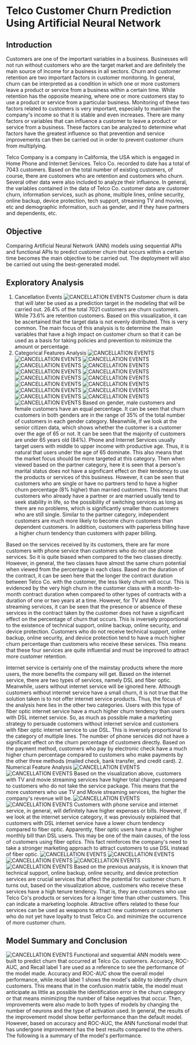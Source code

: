 # Telco Customer Churn Prediction Using Artificial Neural Network
## Introduction
Customers are one of the important variables in a business. Businesses will not run without customers who are the target market and are definitely the main source of income for a business in all sectors. Churn and customer retention are two important factors in customer monitoring. In general, churn can be interpreted as a condition in which one or more customers leave a product or service from a business within a certain time. While retention has the opposite meaning, where one or more customers stay to use a product or service from a particular business. Monitoring of these two factors related to customers is very important, especially to maintain the company's income so that it is stable and even increases. There are many factors or variables that can influence a customer to leave a product or service from a business. These factors can be analyzed to determine what factors have the greatest influence so that prevention and service improvements can then be carried out in order to prevent customer churn from multiplying.

Telco Company is a company in California, the USA which is engaged in Home Phone and Internet Services. Telco Co. recorded to date has a total of 7043 customers. Based on the total number of existing customers, of course, there are customers who are retention and customers who churn. Several other data were also included to analyze their influence. In general, the variables contained in the data of Telco Co. customer data are customer churn, information services, such as phone, multiple lines, online security, online backup, device protection, tech support, streaming TV and movies, etc and demographic information, such as gender, and if they have partners and dependents, etc.
## Objective
Comparing Artificial Neural Network (ANN) models using sequential APIs and functional APIs to predict customer churn that occurs within a certain time becomes the main objective to be carried out. The deployment will also be carried out using the best-generated model.
## Exploratory Analysis
1. Cancellation Events
![CANCELLATION EVENTS](image/1.png)
Customer churn is data that will later be used as a prediction target in the modeling that will be carried out. 26.4% of the total 7021 customers are churn customers. While 73.6% are retention customers. Based on this visualization, it can be ascertained that the target data is not evenly distributed. This is very common. The main focus of this analysis is to determine the main variables that have a high impact on customer churn so that it can be used as a basis for taking policies and prevention to minimize the amount or percentage.
2. Categorical Features Analysis
![CANCELLATION EVENTS](image/2.png)
![CANCELLATION EVENTS](image/3.png)
![CANCELLATION EVENTS](image/4.png)
![CANCELLATION EVENTS](image/5.png)
![CANCELLATION EVENTS](image/6.png)
![CANCELLATION EVENTS](image/7.png)
![CANCELLATION EVENTS](image/8.png)
![CANCELLATION EVENTS](image/9.png)
![CANCELLATION EVENTS](image/10.png)
![CANCELLATION EVENTS](image/11.png)
![CANCELLATION EVENTS](image/12.png)
![CANCELLATION EVENTS](image/13.png)
![CANCELLATION EVENTS](image/14.png)
![CANCELLATION EVENTS](image/15.png)
![CANCELLATION EVENTS](image/16.png)
![CANCELLATION EVENTS](image/17.png)
Based on gender, male customers and female customers have an equal percentage. It can be seen that churn customers in both genders are in the range of 35% of the total number of customers in each gender category. Meanwhile, if we look at the senior citizen data, which shows whether the customer is a customer over the age of 65 or not. It can be seen that the majority of customers are under 65 years old (84%). Phone and Internet Services usually target users with middle to upper income with productive age. Thus, it is natural that users under the age of 65 dominate. This also means that the market focus should be more targeted at this category. Then when viewed based on the partner category, here it is seen that a person's marital status does not have a significant effect on their tendency to use the products or services of this business. However, it can be seen that customers who are single or have no partners tend to have a higher churn percentage (8% higher) than married customers. This means that customers who already have a partner or are married usually tend to seek stability in life, so the possibility of switching services as long as there are no problems, which is significantly smaller than customers who are still single. Similar to the partner category, independent customers are much more likely to become churn customers than dependent customers. In addition, customers with paperless billing have a higher churn tendency than customers with paper billing.

Based on the services received by its customers, there are far more customers with phone service than customers who do not use phone services. So it is quite biased when compared to the two classes directly. However, in general, the two classes have almost the same churn potential when viewed from the percentage in each class. Based on the duration of the contract, it can be seen here that the longer the contract duration between Telco Co. with the customer, the less likely churn will occur. This is evidenced by the very high churn in the customer class with a month-to-month contract duration when compared to other types of contracts with a duration of one or two years at a time. However, for TV and Movie streaming services, it can be seen that the presence or absence of these services in the contract taken by the customer does not have a significant effect on the percentage of churn that occurs. This is inversely proportional to the existence of technical support, online backup, online security, and device protection. Customers who do not receive technical support, online backup, online security, and device protection tend to have a much higher churn percentage than customers who receive these services. This means that these four services are quite influential and must be improved to attract more customer retention.

Internet service is certainly one of the mainstay products where the more users, the more benefits the company will get. Based on the internet service, there are two types of services, namely DSL and fiber optic. Meanwhile, users without internet service will be ignored here. Although customers without internet service have a small churn, it is not true that the solution taken is to not offer internet service products. Thus, the focus of the analysis here lies in the other two categories. Users with this type of fiber optic internet service have a much higher churn tendency than users with DSL internet service. So, as much as possible make a marketing strategy to persuade customers without internet service and customers with fiber optic internet service to use DSL. This is inversely proportional to the category of multiple lines. The number of phone services did not have a significant effect on the churn percentage of customers directly. Based on the payment method, customers who pay by electronic check have a much higher churn percentage compared to customers who make payments by the other three methods (mailed check, bank transfer, and credit card).
2. Numerical Feature Analysis
![CANCELLATION EVENTS](image/18.png)
![CANCELLATION EVENTS](image/19.png)
Based on the visualization above, customers with TV and movie streaming services have higher total charges compared to customers who do not take the service package. This means that the more customers who use TV and Movie streaming services, the higher the company's revenue will be.
![CANCELLATION EVENTS](image/20.png)
![CANCELLATION EVENTS](image/21.png)
Customers with phone service and internet service, in general, will definitely have higher expenses or bills. However, if we look at the internet service category, it was previously explained that customers with DSL internet service have a lower churn tendency compared to fiber optic. Apparently, fiber optic users have a much higher monthly bill than DSL users. This may be one of the main causes, of the loss of customers using fiber optics. This fact reinforces the company's need to take a stronger marketing approach to attract customers to use DSL instead of fiber optic.
![CANCELLATION EVENTS](image/21.png)
![CANCELLATION EVENTS](image/22.png)
![CANCELLATION EVENTS](image/23.png)
![CANCELLATION EVENTS](image/24.png)
![CANCELLATION EVENTS](image/25.png)
Based on the previous analysis, it is known that technical support, online backup, online security, and device protection services are crucial services that affect the potential for customer churn. It turns out, based on the visualization above, customers who receive these services have a high tenure tendency. That is, they are customers who use Telco Co's products or services for a longer time than other customers. This can indicate a marketing loophole. Attractive offers related to these four services can be used as weapons to attract new customers or customers who do not yet have loyalty to trust Telco Co. and minimize the occurrence of more customer churn.
## Model Summary and Conclusion
![CANCELLATION EVENTS](image/26.png)
Functional and sequential ANN models were built to predict churn that occurred at Telco Co. customers. Accuracy, ROC-AUC, and Recall label 1 are used as a reference to see the performance of the model made. Accuracy and ROC-AUC show the overall model performance, while recall label 1 shows the model's ability to identify churn customers. This means that in the confusion matrix table, the model must anticipate as little as possible the identification error in the churn category or that means minimizing the number of false negatives that occur. Then, improvements were also made to both types of models by changing the number of neurons and the type of activation used. In general, the results of the improvement model show better performance than the default model. However, based on accuracy and ROC-AUC, the ANN functional model that has undergone improvement has the best results compared to the others. The following is a summary of the model's performance.